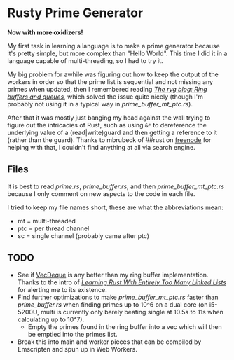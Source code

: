 # Rusty Prime Generator
**Now with more oxidizers!**

My first task in learning a language is to make a prime generator because it's pretty simple, but more complex than "Hello World". This time I did it in a language capable of multi-threading, so I had to try it.

My big problem for awhile was figuring out how to keep the output of the workers in order so that the prime list is sequential and not missing any primes when updated, then I remembered reading  *[The ryg blog: Ring buffers and queues]*, which solved the issue quite nicely (though I'm probably not using it in a typical way in *prime_buffer_mt_ptc.rs*).

After that it was mostly just banging my head against the wall trying to figure out the intricacies of Rust, such as using `&*` to dereference the underlying value of a (read|write)guard and then getting a reference to it (rather than the guard). Thanks to mbrubeck of ##rust on [freenode](http://freenode.net/) for helping with that, I couldn't find anything at all via search engine.

## Files
It is best to read *prime.rs*, *prime_buffer.rs*, and then *prime_buffer_mt_ptc.rs* because I only comment on new aspects to the code in each file.

I tried to keep my file names short, these are what the abbreviations mean:
* mt = multi-threaded
* ptc = per thread channel
* sc = single channel (probably came after ptc)

## TODO
* See if [VecDeque] is any better than my ring buffer implementation. Thanks to the intro of *[Learning Rust With Entirely Too Many Linked Lists]* for alerting me to its existence.
* Find further optimizations to make *prime_buffer_mt_ptc.rs* faster than *prime_buffer.rs* when finding primes up to 10^6 on a dual core (on i5-5200U, multi is currently only barely beating single at 10.5s to 11s when calculating up to 10^7).
	* Empty the primes found in the ring buffer into a vec which will then be emptied into the primes list.
* Break this into main and worker pieces that can be compiled by Emscripten and spun up in Web Workers.

[VecDeque]: <https://doc.rust-lang.org/1.12.1/std/collections/struct.VecDeque.html>
[Learning Rust With Entirely Too Many Linked Lists]: <http://cglab.ca/~abeinges/blah/too-many-lists/book/>
[The ryg blog: Ring buffers and queues]: <https://fgiesen.wordpress.com/2010/12/14/ring-buffers-and-queues/>
